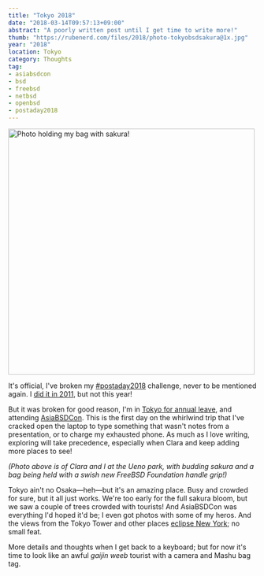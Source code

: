 ```yaml
---
title: "Tokyo 2018"
date: "2018-03-14T09:57:13+09:00"
abstract: "A poorly written post until I get time to write more!"
thumb: "https://rubenerd.com/files/2018/photo-tokyobsdsakura@1x.jpg"
year: "2018"
location: Tokyo
category: Thoughts
tag:
- asiabsdcon
- bsd
- freebsd
- netbsd
- openbsd
- postaday2018
---
```

<p><img src="https://rubenerd.com/files/2018/photo-tokyobsdsakura@1x.jpg" srcset="https://rubenerd.com/files/2018/photo-tokyobsdsakura@1x.jpg 1x, https://rubenerd.com/files/2018/photo-tokyobsdsakura@2x.jpg 2x" alt="Photo holding my bag with sakura!" style="width:500px" /></p>

It's official, I've broken my [#postaday2018] challenge, never to be mentioned again. I [did it in 2011], but not this year!

But it was broken for good reason, I'm in [Tokyo for annual leave], and attending [AsiaBSDCon]. This is the first day on the whirlwind trip that I've cracked open the laptop to type something that wasn't notes from a presentation, or to charge my exhausted phone. As much as I love writing, exploring will take precedence, especially when Clara and keep adding more places to see!

<p style="font-style:italic">(Photo above is of Clara and I at the Ueno park, with budding sakura and a bag being held with a swish new FreeBSD Foundation handle grip!)</p>

Tokyo ain't no Osaka—heh—but it's an amazing place. Busy and crowded for sure, but it all just works. We're too early for the full sakura bloom, but we saw a couple of trees crowded with tourists! And AsiaBSDCon was everything I'd hoped it'd be; I even got photos with some of my heros. And the views from the Tokyo Tower and other places [eclipse New York]; no small feat.

More details and thoughts when I get back to a keyboard; but for now it's time to look like an awful *gaijin weeb* tourist with a camera and Mashu bag tag.

[#postaday2018]: https://rubenerd.com/tag/postaday2018/
[did it in 2011]: https://rubenerd.com/tag/postaday2011/
[Tokyo for annual leave]: https://instagram.com/rubenschade "Follow my bad photos on Instagram"
[AsiaBSDCon]: https://2018.asiabsdcon.org/
[eclipse New York]: https://rubenerd.com/live-from-new-york-city/

